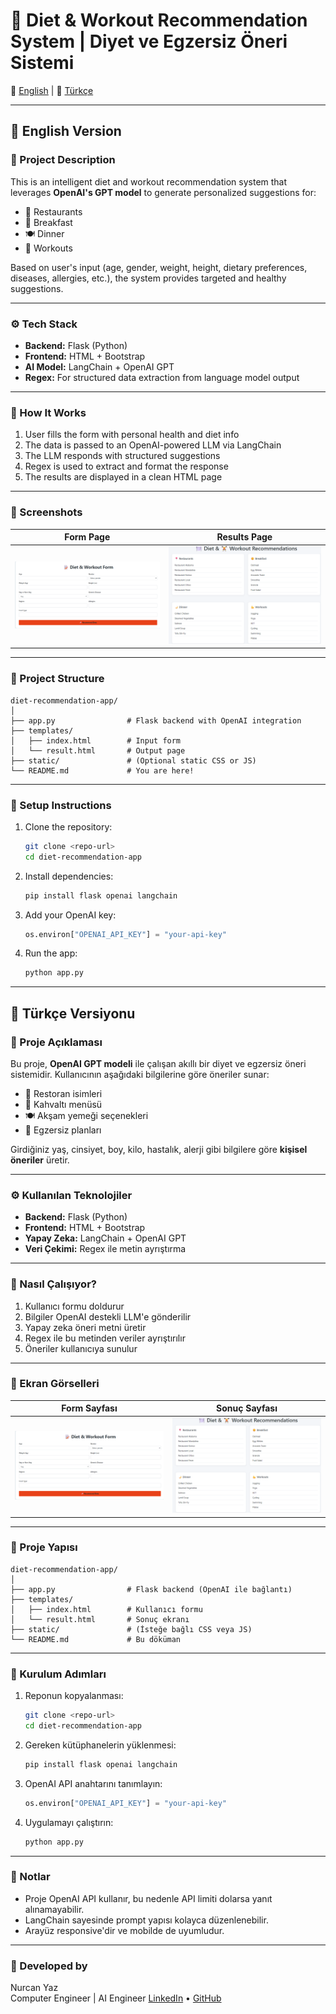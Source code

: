 # 🥗 Diet & Workout Recommendation System | Diyet ve Egzersiz Öneri Sistemi

📘 [English](#english-version) | 📗 [Türkçe](#turkce)



---

## 📘 English Version

### 🎯 Project Description

This is an intelligent diet and workout recommendation system that leverages **OpenAI's GPT model** to generate personalized suggestions for:

- 🏢 Restaurants
- 🍳 Breakfast
- 🍽️ Dinner
- 💪 Workouts

Based on user's input (age, gender, weight, height, dietary preferences, diseases, allergies, etc.), the system provides targeted and healthy suggestions.

---

### ⚙️ Tech Stack

- **Backend:** Flask (Python)
- **Frontend:** HTML + Bootstrap
- **AI Model:** LangChain + OpenAI GPT
- **Regex:** For structured data extraction from language model output

---

### 🚀 How It Works

1. User fills the form with personal health and diet info
2. The data is passed to an OpenAI-powered LLM via LangChain
3. The LLM responds with structured suggestions
4. Regex is used to extract and format the response
5. The results are displayed in a clean HTML page

---

### 📸 Screenshots

| Form Page | Results Page |
|-----------|--------------|
| ![Form Screenshot](form.png) | ![Results Screenshot](rec.png) |

---

### 📂 Project Structure

```
diet-recommendation-app/
│
├── app.py                # Flask backend with OpenAI integration
├── templates/
│   ├── index.html        # Input form
│   └── result.html       # Output page
├── static/               # (Optional static CSS or JS)
└── README.md             # You are here!
```

---

### 🔑 Setup Instructions

1. Clone the repository:
   ```bash
   git clone <repo-url>
   cd diet-recommendation-app
   ```

2. Install dependencies:
   ```bash
   pip install flask openai langchain
   ```

3. Add your OpenAI key:
   ```python
   os.environ["OPENAI_API_KEY"] = "your-api-key"
   ```

4. Run the app:
   ```bash
   python app.py
   ```

---

## 📗 Türkçe Versiyonu

### 🎯 Proje Açıklaması

Bu proje, **OpenAI GPT modeli** ile çalışan akıllı bir diyet ve egzersiz öneri sistemidir. Kullanıcının aşağıdaki bilgilerine göre öneriler sunar:

- 🏢 Restoran isimleri
- 🍳 Kahvaltı menüsü
- 🍽️ Akşam yemeği seçenekleri
- 💪 Egzersiz planları

Girdiğiniz yaş, cinsiyet, boy, kilo, hastalık, alerji gibi bilgilere göre **kişisel öneriler** üretir.

---

### ⚙️ Kullanılan Teknolojiler

- **Backend:** Flask (Python)
- **Frontend:** HTML + Bootstrap
- **Yapay Zeka:** LangChain + OpenAI GPT
- **Veri Çekimi:** Regex ile metin ayrıştırma

---

### 🚀 Nasıl Çalışıyor?

1. Kullanıcı formu doldurur
2. Bilgiler OpenAI destekli LLM'e gönderilir
3. Yapay zeka öneri metni üretir
4. Regex ile bu metinden veriler ayrıştırılır
5. Öneriler kullanıcıya sunulur

---

### 📸 Ekran Görselleri

| Form Sayfası | Sonuç Sayfası |
|--------------|----------------|
| ![Form](form.png) | ![Sonuç](rec.png) |

---

### 📂 Proje Yapısı

```
diet-recommendation-app/
│
├── app.py                # Flask backend (OpenAI ile bağlantı)
├── templates/
│   ├── index.html        # Kullanıcı formu
│   └── result.html       # Sonuç ekranı
├── static/               # (İsteğe bağlı CSS veya JS)
└── README.md             # Bu döküman
```

---

### 🔧 Kurulum Adımları

1. Reponun kopyalanması:
   ```bash
   git clone <repo-url>
   cd diet-recommendation-app
   ```

2. Gereken kütüphanelerin yüklenmesi:
   ```bash
   pip install flask openai langchain
   ```

3. OpenAI API anahtarını tanımlayın:
   ```python
   os.environ["OPENAI_API_KEY"] = "your-api-key"
   ```

4. Uygulamayı çalıştırın:
   ```bash
   python app.py
   ```

---

### 🧠 Notlar

- Proje OpenAI API kullanır, bu nedenle API limiti dolarsa yanıt alınamayabilir.
- LangChain sayesinde prompt yapısı kolayca düzenlenebilir.
- Arayüz responsive'dir ve mobilde de uyumludur.

---

### 👤 Developed by

Nurcan Yaz  
Computer Engineer | AI Engineer 
[LinkedIn](https://www.linkedin.com) • [GitHub](https://github.com)